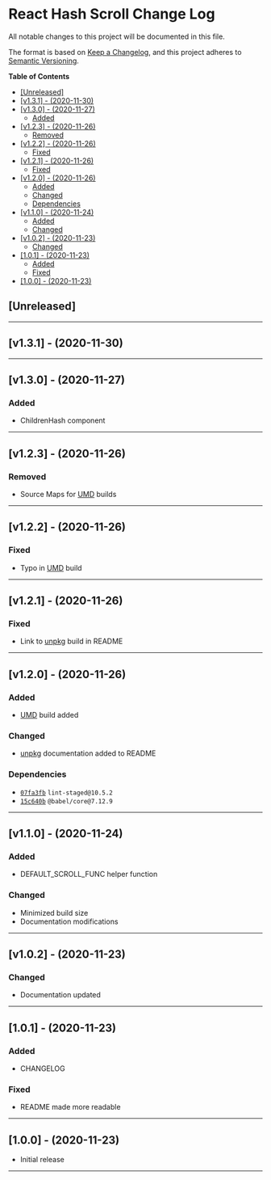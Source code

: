 # React Hash Scroll Change Log <!-- omit in toc -->

All notable changes to this project will be documented in this file.

The format is based on [Keep a Changelog](http://keepachangelog.com/), and this project adheres to [Semantic Versioning](https://semver.org/spec/v2.0.0.html).

**Table of Contents**

- [[Unreleased]](#unreleased)
- [[v1.3.1] - (2020-11-30)](#v131---2020-11-30)
- [[v1.3.0] - (2020-11-27)](#v130---2020-11-27)
  - [Added](#added)
- [[v1.2.3] - (2020-11-26)](#v123---2020-11-26)
  - [Removed](#removed)
- [[v1.2.2] - (2020-11-26)](#v122---2020-11-26)
  - [Fixed](#fixed)
- [[v1.2.1] - (2020-11-26)](#v121---2020-11-26)
  - [Fixed](#fixed-1)
- [[v1.2.0] - (2020-11-26)](#v120---2020-11-26)
  - [Added](#added-1)
  - [Changed](#changed)
  - [Dependencies](#dependencies)
- [[v1.1.0] - (2020-11-24)](#v110---2020-11-24)
  - [Added](#added-2)
  - [Changed](#changed-1)
- [[v1.0.2] - (2020-11-23)](#v102---2020-11-23)
  - [Changed](#changed-2)
- [[1.0.1] - (2020-11-23)](#101---2020-11-23)
  - [Added](#added-3)
  - [Fixed](#fixed-2)
- [[1.0.0] - (2020-11-23)](#100---2020-11-23)

## [Unreleased]

---

## [v1.3.1] - (2020-11-30)

---

## [v1.3.0] - (2020-11-27)

### Added

- ChildrenHash component

---

## [v1.2.3] - (2020-11-26)

### Removed

- Source Maps for [UMD](https://github.com/umdjs/umd#readme) builds

---

## [v1.2.2] - (2020-11-26)

### Fixed

- Typo in [UMD](https://github.com/umdjs/umd#readme) build

---

## [v1.2.1] - (2020-11-26)

### Fixed

- Link to [unpkg](https://unpkg.com/) build in README

---

## [v1.2.0] - (2020-11-26)

### Added

- [UMD](https://github.com/umdjs/umd#readme) build added

### Changed

- [unpkg](https://unpkg.com/) documentation added to README

### Dependencies

- [`07fa3fb`](https://github.com/YashTotale/react-hash-scroll/pull/1) `lint-staged@10.5.2`
- [`15c640b`](https://github.com/YashTotale/react-hash-scroll/pull/2) `@babel/core@7.12.9`

---

## [v1.1.0] - (2020-11-24)

### Added

- DEFAULT_SCROLL_FUNC helper function

### Changed

- Minimized build size
- Documentation modifications

---

## [v1.0.2] - (2020-11-23)

### Changed

- Documentation updated

---

## [1.0.1] - (2020-11-23)

### Added

- CHANGELOG

### Fixed

- README made more readable

---

## [1.0.0] - (2020-11-23)

- Initial release

---

